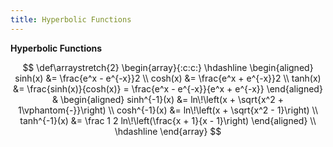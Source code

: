 ```yaml
---
title: Hyperbolic Functions
---
```


<script src="https://cdn.mathjax.org/mathjax/latest/MathJax.js?config=TeX-AMS-MML_HTMLorMML" type="text/javascript"></script>

__Hyperbolic Functions__

$$
\def\arraystretch{2}
\begin{array}{:c:c:}
\hdashline
\begin{aligned}
sinh(x) &= \frac{e^x - e^{-x}}2 \\
cosh(x) &= \frac{e^x + e^{-x}}2 \\
tanh(x) &= \frac{sinh(x)}{cosh(x)} = \frac{e^x - e^{-x}}{e^x + e^{-x}}
\end{aligned}
&
\begin{aligned}
sinh^{-1}(x) &= ln\!\left(x + \sqrt{x^2 + 1\vphantom{-}}\right) \\
cosh^{-1}(x) &= ln\!\left(x + \sqrt{x^2 - 1}\right) \\
tanh^{-1}(x) &= \frac 1 2 ln\!\left(\frac{x + 1}{x - 1}\right)
\end{aligned} \\
\hdashline
\end{array}
$$
